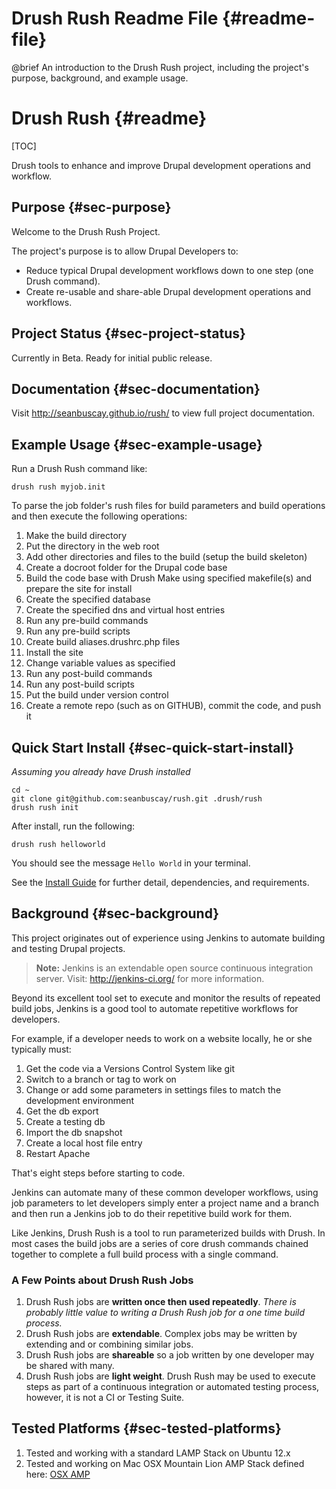 Drush Rush Readme File  {#readme-file}
=======================

@brief An introduction to the Drush Rush project, including the project's purpose, background, and example usage.

Drush Rush  {#readme}
==========

[TOC]

Drush tools to enhance and improve Drupal development operations and workflow.

## Purpose  {#sec-purpose}

Welcome to the Drush Rush Project.

The project's purpose is to allow Drupal Developers to:

- Reduce typical Drupal development workflows down to one step (one Drush command).
- Create re-usable and share-able Drupal development operations and workflows.

## Project Status  {#sec-project-status}

Currently in Beta.  Ready for initial public release.

## Documentation  {#sec-documentation}

Visit http://seanbuscay.github.io/rush/ to view full project documentation.

## Example Usage  {#sec-example-usage}

Run a Drush Rush command like:

    drush rush myjob.init

To parse the job folder's rush files for build parameters and build operations and then execute the following operations:

1. Make the build directory
2. Put the directory in the web root
3. Add other directories and files to the build (setup the build skeleton)
4. Create a docroot folder for the Drupal code base
5. Build the code base with Drush Make using specified makefile(s) and prepare the site for install
6. Create the specified database
7. Create the specified dns and virtual host entries
8. Run any pre-build commands
9. Run any pre-build scripts
10. Create build aliases.drushrc.php files
11. Install the site
12. Change variable values as specified
13. Run any post-build commands
14. Run any post-build scripts
15. Put the build under version control
16. Create a remote repo (such as on GITHUB), commit the code, and push it

## Quick Start Install  {#sec-quick-start-install}

*Assuming you already have Drush installed*

    cd ~
    git clone git@github.com:seanbuscay/rush.git .drush/rush
    drush rush init

After install, run the following:

    drush rush helloworld

You should see the message `Hello World` in your terminal.

See the [Install Guide](http://seanbuscay.github.io/rush/doc-install-guide.html) for further detail, dependencies, and requirements.

## Background  {#sec-background}

This project originates out of experience using Jenkins to automate building and testing Drupal projects.

> **Note:** Jenkins is an extendable open source continuous integration server.  Visit: http://jenkins-ci.org/ for more information.

Beyond its excellent tool set to execute and monitor the results of repeated build jobs, Jenkins is a good tool to automate repetitive workflows for developers.

For example, if a developer needs to work on a website locally, he or she typically must:

1. Get the code via a Versions Control System like git
2. Switch to a branch or tag to work on
3. Change or add some parameters in settings files to match the development environment
4. Get the db export
5. Create a testing db
6. Import the db snapshot
7. Create a local host file entry
8. Restart Apache

That's eight steps before starting to code.

Jenkins can automate many of these common developer workflows, using job parameters to let developers simply enter a project name and a branch and then run a Jenkins job to do their repetitive build work for them.

Like Jenkins, Drush Rush is a tool to run parameterized builds with Drush.
In most cases the build jobs are a series of core drush commands chained together to complete a full build process with a single command.

### A Few Points about Drush Rush Jobs

1.  Drush Rush jobs are **written once then used repeatedly**. *There is probably little value to writing a Drush Rush job for a one time build process.*
2.  Drush Rush jobs are **extendable**.  Complex jobs may be written by extending and or combining similar jobs.
3.  Drush Rush jobs are **shareable** so a job written by one developer may be shared with many.
4.  Drush Rush jobs are **light weight**.  Drush Rush may be used to execute steps as part of a continuous integration or automated testing process, however, it is not a CI or Testing Suite.


## Tested Platforms  {#sec-tested-platforms}

1. Tested and working with a standard LAMP Stack on Ubuntu 12.x
2. Tested and working on Mac OSX Mountain Lion AMP Stack defined here: [OSX AMP](http://coolestguyplanettech.com/downtown/install-and-configure-apache-mysql-php-and-phpmyadmin-osx-108-mountain-lion)

